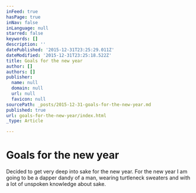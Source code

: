 ```yaml
---
inFeed: true
hasPage: true
inNav: false
inLanguage: null
starred: false
keywords: []
description: ''
datePublished: '2015-12-31T23:25:29.011Z'
dateModified: '2015-12-31T23:25:18.522Z'
title: Goals for the new year
author: []
authors: []
publisher:
  name: null
  domain: null
  url: null
  favicon: null
sourcePath: _posts/2015-12-31-goals-for-the-new-year.md
published: true
url: goals-for-the-new-year/index.html
_type: Article

---
```

# Goals for the new year

Decided to get very deep into sake for the new year.  For the new year I am going to be a dapper dandy of a man, wearing turtleneck sweaters and with a lot of unspoken knowledge about sake.